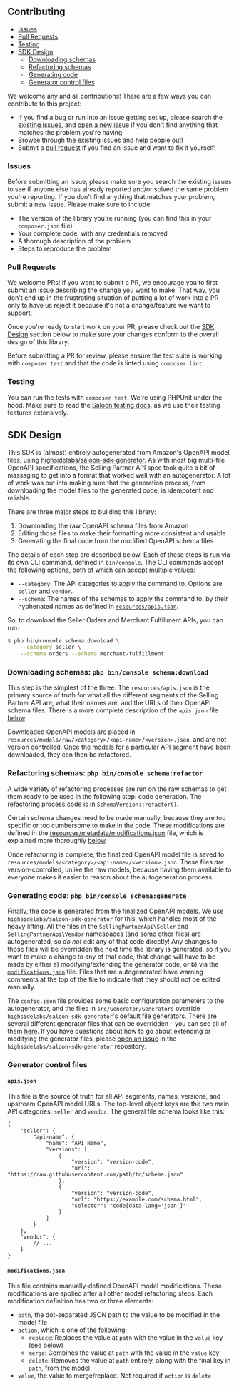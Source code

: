 Contributing
---

* [Issues](#issues)
* [Pull Requests](#pull-requests)
* [Testing](#testing)
* [SDK Design](#sdk-design)
    * [Downloading schemas](#downloading-schemas-php-binconsole-schemadownload)
    * [Refactoring schemas](#refactoring-schemas-php-binconsole-schemarefactor)
    * [Generating code](#generating-code-php-binconsole-schemagenerate)
    * [Generator control files](#generator-control-files)

We welcome any and all contributions! There are a few ways you can contribute to this project:

* If you find a bug or run into an issue getting set up, please search the [existing issues](https://github.com/jlevers/selling-partner-api/issues), and [open a new issue](https://github.com/jlevers/selling-partner-api/issues/new) if you don't find anything that matches the problem you're having.
* Browse through the existing issues and help people out!
* Submit a [pull request](https://github.com/jlevers/selling-partner-api/pull) if you find an issue and want to fix it yourself!

### Issues

Before submitting an issue, please make sure you search the existing issues to see if anyone else has already reported and/or solved the same problem you're reporting. If you don't find anything that matches your problem, submit a new issue. Please make sure to include:

* The version of the library you're running (you can find this in your `composer.json` file)
* Your complete code, with any credentials removed
* A thorough description of the problem
* Steps to reproduce the problem

### Pull Requests

We welcome PRs! If you want to submit a PR, we encourage you to first submit an issue describing the change you want to make. That way, you don't end up in the frustrating situation of putting a lot of work into a PR only to have us reject it because it's not a change/feature we want to support.

Once you're ready to start work on your PR, please check out the [SDK Design](#sdk-design) section below to make sure your changes conform to the overall design of this library.

Before submitting a PR for review, please ensure the test suite is working with `composer test` and that the code is linted using `composer lint`.

### Testing

You can run the tests with `composer test`. We're using PHPUnit under the hood. Make sure to read the [Saloon testing docs](https://docs.saloon.dev/the-basics/testing), as we use their testing features extensively.

## SDK Design

This SDK is (almost) entirely autogenerated from Amazon's OpenAPI model files, using [highsidelabs/saloon-sdk-generator](https://github.com/highsidelabs/saloon-sdk-generator). As with most big multi-file OpenAPI specifications, the Selling Partner API spec took quite a bit of massaging to get into a format that worked well with an autogenerator. A lot of work was put into making sure that the generation process, from downloading the model files to the generated code, is idempotent and reliable.

There are three major steps to building this library:

1. Downloading the raw OpenAPI schema files from Amazon
2. Editing those files to make their formatting more consistent and usable
3. Generating the final code from the modified OpenAPI schema files

The details of each step are described below. Each of these steps is run via its own CLI command, defined in `bin/console`. The CLI commands accept the following options, both of which can accept multiple values:

* `--category`: The API categories to apply the command to. Options are `seller` and `vendor`.
* `--schema`: The names of the schemas to apply the command to, by their hyphenated names as defined in [`resources/apis.json`](#apisjson).

So, to download the Seller Orders and Merchant Fulfillment APIs, you can run:

```bash
$ php bin/console schema:download \
    --category seller \
    --schema orders --schema merchant-fulfillment
```

### Downloading schemas: `php bin/console schema:download`

This step is the simplest of the three. The `resources/apis.json` is the primary source of truth for what all the different segments of the Selling Partner API are, what their names are, and the URLs of their OpenAPI schema files. There is a more complete description of the `apis.json` file [below](#apisjson).

Downloaded OpenAPI models are placed in `resources/models/raw/<category>/<api-name>/<version>.json`, and are not version controlled. Once the models for a particular API segment have been downloaded, they can then be refactored.

### Refactoring schemas: `php bin/console schema:refactor`

A wide variety of refactoring processes are run on the raw schemas to get them ready to be used in the following step: code generation. The refactoring process code is in `SchemaVersion::refactor()`.

Certain schema changes need to be made manually, because they are too specific or too cumbersome to make in the code. These modifications are defined in the [resources/metadata/modifications.json](https://github.com/highsidelabs/saloon-sdk-generator/tree/master/src/resources/metadata/modifications.json) file, which is explained more thoroughly [below](#modificationsjson).

Once refactoring is complete, the finalized OpenAPI model file is saved to `resources/models/<category>/<api-name>/<version>.json`. These files _are_ version-controlled, unlike the raw models, because having them available to everyone makes it easier to reason about the autogeneration process.

### Generating code: `php bin/console schema:generate`

Finally, the code is generated from the finalized OpenAPI models. We use `highsidelabs/saloon-sdk-generator` for this, which handles most of the heavy lifting. All the files in the `SellingPartnerApi\Seller` and `SellingPartnerApi\Vendor` namespaces (and some other files) are autogenerated, so _do not_ edit any of that code directly! Any changes to those files will be overridden the next time the library is generated, so if you want to make a change to any of that code, that change will have to be made by either a) modifying/extending the generator code, or b) via the [`modifications.json`](#modificationsjson) file. Files that are autogenerated have warning comments at the top of the file to indicate that they should not be edited manually.

The `config.json` file provides some basic configuration parameters to the autogenerator, and the files in `src/Generator/Generators` override `highsidelabs/saloon-sdk-generator`'s default file generators. There are several different generator files that can be overridden – you can see all of them [here](https://github.com/highsidelabs/saloon-sdk-generator/tree/master/src/Generators). If you have questions about how to go about extending or modifying the generator files, please [open an issue](https://github.com/highsidelabs/saloon-sdk-generator/issues) in the `highsidelabs/saloon-sdk-generator` repository.

### Generator control files

#### `apis.json`

This file is the source of truth for all API segments, names, versions, and upstream OpenAPI model URLs. The top-level object keys are the two main API categories: `seller` and `vendor`. The general file schema looks like this:

```jsonc
{
    "seller": {
        "api-name": {
            "name": "API Name",
            "versions": [
                {
                    "version": "version-code",
                    "url": "https://raw.githubusercontent.com/path/to/schema.json"
                },
                {
                    "version": "version-code",
                    "url": "https://example.com/schema.html",
                    "selector": "code[data-lang='json']"
                }
            ]
        }
    },
    "vendor": {
        // ...
    }
}
```

#### `modifications.json`

This file contains manually-defined OpenAPI model modifications. These modifications are applied after all other model refactoring steps. Each modification definition has two or three elements:

* `path`, the dot-separated JSON path to the value to be modified in the model file
* `action`, which is one of the following:
    * `replace`: Replaces the value at `path` with the value in the `value` key (see below)
    * `merge`: Combines the value at `path` with the value in the `value` key
    * `delete`: Removes the value at `path` entirely, along with the final key in `path`, from the model
* `value`, the value to merge/replace. Not required if `action` is `delete`

